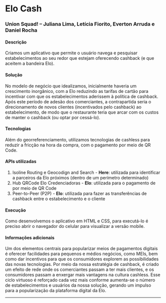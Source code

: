 # Elo Cash

### Union Squad! – Juliana Lima, Letícia Fiorito, Everton Arruda e Daniel Rocha

#### **Descrição**

Criamos um aplicativo que permite o usuário navega e pesquisar estabelecimentos ao seu redor que estejam oferecendo cashback (e que aceitem a bandeira Elo).

#### **Solução**

No modelo de negócio que idealizamos, inicialmente haveria um crescimento inorgânico, com a Elo reduzindo as tarifas de cartão para incentivar com que os estabelecimentos aderissem à política de cashback. Após este período de adesão dos comerciantes, a contrapartida seria o direcionamento de novos clientes (incentivados pelo cashback) ao estabelecimento, de modo que o restaurante teria que arcar com os custos de manter o cashback (ou optar por cessá-lo).

#### **Tecnologias**

Além do georreferenciamento, utilizamos tecnologias de cashless para reduzir a fricção na hora da compra, com o pagamento por meio de QR Code.

#### **APIs utilizadas**

1. Isoline Routing e Geocodign and Search - **Here**: utilizada para identificar a parceiros da Elo próximos (dentro de um perímetro determinado)
2. Hub QRCode Elo Credenciadoras - **Elo**: utilizada para o pagamento de por meio de QR Code
3. Peer-to-Peer (P2P) - **Elo**: utilizada para fazer as transferências de cashback entre o estabelecimento e o cliente

#### **Execução**

Como desenvolvemos o aplicativo em HTML e CSS, para executá-lo é preciso abrir o navegador do celular para visualizar a versão mobile.

#### **Informações adicionais**

Um dos elementos centrais para popularizar meios de pagamentos digitais é oferecer facilidades para pequenos e médios negócios, como MEIs, bem como dar incentivos para que os consumidores explorem as possibilidades das novas tecnologias. Por meio da nossa estratégia de cashback, é criado um efeito de rede onde os comerciantes passam a ter mais clientes, e os consumidores passam a enxergar mais vantagens na cultura cashless. Esse ciclo virtuoso é reforçado cada vez mais conforme aumenta-se o número de estabelecimentos e usuários da nossa solução, gerando um impulso para a popularização da plataforma digital da Elo.

----------
